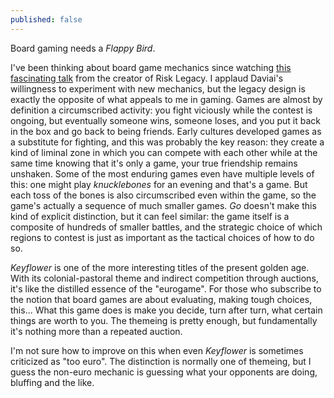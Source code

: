 ```yaml
---
published: false
---
```


Board gaming needs a *Flappy Bird*.

I've been thinking about board game mechanics since watching [this fascinating talk](http://vimeo.com/82383614) from the creator of Risk Legacy. I applaud Daviai's willingness to experiment with new mechanics, but the legacy design is exactly the opposite of what appeals to me in gaming. Games are almost by definition a circumscribed activity: you fight viciously while the contest is ongoing, but eventually someone wins, someone loses, and you put it back in the box and go back to being friends. Early cultures developed games as a substitute for fighting, and this was probably the key reason: they create a kind of liminal zone in which you can compete with each other while at the same time knowing that it's only a game, your true friendship remains unshaken. Some of the most enduring games even have multiple levels of this: one might play *knucklebones* for an evening and that's a game. But each toss of the bones is also circumscribed even within the game, so the game's actually a sequence of much smaller games. *Go* doesn't make this kind of explicit distinction, but it can feel similar: the game itself is a composite of hundreds of smaller battles, and the strategic choice of which regions to contest is just as important as the tactical choices of how to do so.

*Keyflower* is one of the more interesting titles of the present golden age. With its colonial-pastoral theme and indirect competition through auctions, it's like the distilled essence of the "eurogame".  For those who subscribe to the notion that board games are about evaluating, making tough choices, this... What this game does is make you decide, turn after turn, what certain things are worth to you. The themeing is pretty enough, but fundamentally it's nothing more than a repeated auction.

I'm not sure how to improve on this when even *Keyflower* is sometimes criticized as "too euro". The distinction is normally one of themeing, but  I guess the non-euro mechanic is guessing what your opponents are doing, bluffing and the like.